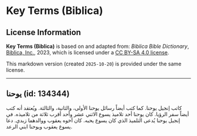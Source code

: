 # Key Terms (Biblica)

## License Information

**Key Terms (Biblica)** is based on and adapted from: _Biblica Bible Dictionary_, [Biblica, Inc.](https://www.biblica.com/), 2023, which is licensed under a [CC BY-SA 4.0 license](https://creativecommons.org/licenses/by-sa/4.0/legalcode.en).

This markdown version (created `2025-10-20`) is provided under the same license.



--------------------------------

## يوحنا (id: 134344)

كاتب إنجيل يوحنا. كما كتب أيضاً رسائل يوحنا الأولى، والثانية، والثالثة. ويُعتقد أنه كتب أيضاً سفر الرؤيا. كان يوحنا أحد تلاميذ يسوع الاثني عشر وأحد أقرب ثلاثة من تلاميذه. في إنجيل يوحنا يُدعى التلميذ الذي كان يسوع يحبه. كان أخوه يعقوب ووالدهما زبدي. دعا يسوع يعقوب ويوحنا ابني الرعد.


